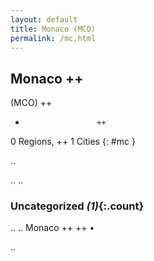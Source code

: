 ```yaml
---
layout: default
title: Monaco (MCO)
permalink: /mc.html
---
```



## Monaco   ++
(MCO)  ++
-                     ++
0 Regions, ++
1 Cities
{: #mc }

.. 




.. 
.. 


### Uncategorized _(1)_{:.count}


..
..
Monaco  ++
 ++
•




.. 
 

